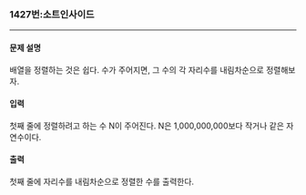 ### 1427번:소트인사이드

***

#### 문제 설명
배열을 정렬하는 것은 쉽다. 수가 주어지면, 그 수의 각 자리수를 내림차순으로 정렬해보자.

#### 입력
첫째 줄에 정렬하려고 하는 수 N이 주어진다. N은 1,000,000,000보다 작거나 같은 자연수이다.

#### 출력
첫째 줄에 자리수를 내림차순으로 정렬한 수를 출력한다.
